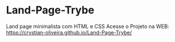 # Land-Page-Trybe
Land page minimalista  com HTML e CSS
Acesse o Projeto na WEB:
https://crystian-oliveira.github.io/Land-Page-Trybe/

